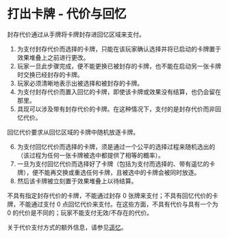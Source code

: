 # 打出卡牌 - 代价与回忆

封存代价通过从手牌将卡牌封存进回忆区域来支付。

1. 为支付封存代价而选择的卡牌，只能在该玩家确认选择并将已启动的卡牌置于效果堆叠上之前进行更改。
2. 玩家一旦此步骤完成，便不能更换已被封存的卡牌，也不能在启动另一张卡牌时交换已经封存的卡牌。
3. 玩家必须清晰地表示出被选择和被封存的卡牌。
4. 为支付封存代价而置入回忆的卡牌，即使该卡牌或效果没有结算，也仍会留在那里。
5. 具现可以涉及带有封存代价的卡牌。在这种情况下，支付的是封存代价而非回忆代价。

回忆代价要求从回忆区域的卡牌中随机放逐卡牌。

6. 为支付回忆代价而选择的卡牌，须是通过一个公平的选择过程来随机选出的（该过程为任何一张卡牌被选中都提供了相等的概率）。
7. 一旦为支付回忆代价而选择好了卡牌（包括为支付而选择的、带有遥忆的卡牌），便不能再交换或重选任何卡牌，且被选中的卡牌会被同时放逐。
8. 然后该卡牌被立刻置于效果堆叠上以待结算。

不具有指定封存代价的卡牌，不能通过封存 0 张牌来支付；不具有回忆代价的卡牌，不能通过支付 0 点回忆代价来支付。在这些方面，不具有代价与具有一个为 0 的代价是不同的；玩家不能支付无效/不存在的代价。

关于代价支付方式的额外信息，请参见[遥忆](../../yong-yu-ji/guan-jian-ci-yu-neng-li.md#floating-memory)。
